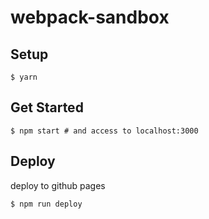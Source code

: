 # webpack-sandbox

## Setup

```
$ yarn
```

## Get Started

```
$ npm start # and access to localhost:3000
```

## Deploy

deploy to github pages

```
$ npm run deploy
```
